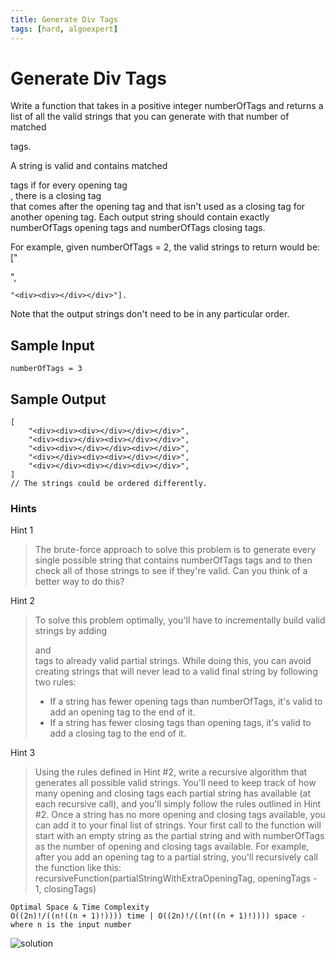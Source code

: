 ```yaml
---
title: Generate Div Tags
tags: [hard, algoexpert]
---
```


# Generate Div Tags

Write a function that takes in a positive integer numberOfTags and returns a list of all the valid strings that you can generate with that number of matched <div></div> tags.

A string is valid and contains matched <div></div> tags if for every opening tag <div>, there is a closing tag </div> that comes after the opening tag and that isn't used as a closing tag for another opening tag. Each output string should contain exactly numberOfTags opening tags and numberOfTags closing tags.

For example, given numberOfTags = 2, the valid strings to return would be: ["<div></div><div></div>",
```
"<div><div></div></div>"].
```

Note that the output strings don't need to be in any particular order.

## Sample Input

```
numberOfTags = 3
```

## Sample Output

```
[
    "<div><div><div></div></div></div>",
    "<div><div></div><div></div></div>",
    "<div><div></div></div><div></div>",
    "<div></div><div><div></div></div>",
    "<div></div><div></div><div></div>",
] 
// The strings could be ordered differently.
```

### Hints

Hint 1
> The brute-force approach to solve this problem is to generate every single possible string that contains numberOfTags tags and to then check all of those strings to see if they're valid. Can you think of a better way to do this?

Hint 2
> To solve this problem optimally, you'll have to incrementally build valid strings by adding <div> and </div> tags to already valid partial strings. While doing this, you can avoid creating strings that will never lead to a valid final string by following two rules:
>  - If a string has fewer opening tags than numberOfTags, it's valid to add an opening tag to the end of it.
>  - If a string has fewer closing tags than opening tags, it's valid to add a closing tag to the end of it.

Hint 3
> Using the rules defined in Hint #2, write a recursive algorithm that generates all possible valid strings. You'll need to keep track of how many opening and closing tags each partial string has available (at each recursive call), and you'll simply follow the rules outlined in Hint #2. Once a string has no more opening and closing tags available, you can add it to your final list of strings. Your first call to the function will start with an empty string as the partial string and with numberOfTags as the number of opening and closing tags available. For example, after you add an opening tag to a partial string, you'll recursively call the function like this: recursiveFunction(partialStringWithExtraOpeningTag, openingTags - 1,
closingTags)

```
Optimal Space & Time Complexity
O((2n)!/((n!((n + 1)!)))) time | O((2n)!/((n!((n + 1)!)))) space - where n is the input number
```

![solution](time.png)
